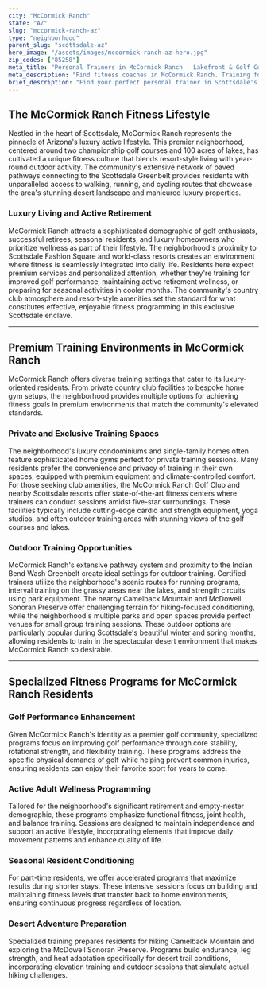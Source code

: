 ```yaml
---
city: "McCormick Ranch"
state: "AZ"
slug: "mccormick-ranch-az"
type: "neighborhood"
parent_slug: "scottsdale-az"
hero_image: "/assets/images/mccormick-ranch-az-hero.jpg"
zip_codes: ["85258"]
meta_title: "Personal Trainers in McCormick Ranch | Lakefront & Golf Community Fitness"
meta_description: "Find fitness coaches in McCormick Ranch. Training focused on golf conditioning, lakefront running trails, and upscale planned community amenities."
brief_description: "Find your perfect personal trainer in Scottsdale's McCormick Ranch neighborhood. Our elite matching service connects you with certified fitness professionals who specialize in luxury lifestyle fitness, golf performance training, and active retirement wellness. Whether you're preparing for Camelback Mountain hikes, seeking resort-style private sessions, or needing seasonal resident programming, we match you with trainers who understand McCormick Ranch's unique active lifestyle. Transform your fitness journey with personalized training at private gyms, country clubs, or your luxury home. Start achieving your Scottsdale fitness goals today with our expert matching service."
---
```

## The McCormick Ranch Fitness Lifestyle

Nestled in the heart of Scottsdale, McCormick Ranch represents the pinnacle of Arizona's luxury active lifestyle. This premier neighborhood, centered around two championship golf courses and 100 acres of lakes, has cultivated a unique fitness culture that blends resort-style living with year-round outdoor activity. The community's extensive network of paved pathways connecting to the Scottsdale Greenbelt provides residents with unparalleled access to walking, running, and cycling routes that showcase the area's stunning desert landscape and manicured luxury properties.

### Luxury Living and Active Retirement
McCormick Ranch attracts a sophisticated demographic of golf enthusiasts, successful retirees, seasonal residents, and luxury homeowners who prioritize wellness as part of their lifestyle. The neighborhood's proximity to Scottsdale Fashion Square and world-class resorts creates an environment where fitness is seamlessly integrated into daily life. Residents here expect premium services and personalized attention, whether they're training for improved golf performance, maintaining active retirement wellness, or preparing for seasonal activities in cooler months. The community's country club atmosphere and resort-style amenities set the standard for what constitutes effective, enjoyable fitness programming in this exclusive Scottsdale enclave.

---

## Premium Training Environments in McCormick Ranch

McCormick Ranch offers diverse training settings that cater to its luxury-oriented residents. From private country club facilities to bespoke home gym setups, the neighborhood provides multiple options for achieving fitness goals in premium environments that match the community's elevated standards.

### Private and Exclusive Training Spaces
The neighborhood's luxury condominiums and single-family homes often feature sophisticated home gyms perfect for private training sessions. Many residents prefer the convenience and privacy of training in their own spaces, equipped with premium equipment and climate-controlled comfort. For those seeking club amenities, the McCormick Ranch Golf Club and nearby Scottsdale resorts offer state-of-the-art fitness centers where trainers can conduct sessions amidst five-star surroundings. These facilities typically include cutting-edge cardio and strength equipment, yoga studios, and often outdoor training areas with stunning views of the golf courses and lakes.

### Outdoor Training Opportunities
McCormick Ranch's extensive pathway system and proximity to the Indian Bend Wash Greenbelt create ideal settings for outdoor training. Certified trainers utilize the neighborhood's scenic routes for running programs, interval training on the grassy areas near the lakes, and strength circuits using park equipment. The nearby Camelback Mountain and McDowell Sonoran Preserve offer challenging terrain for hiking-focused conditioning, while the neighborhood's multiple parks and open spaces provide perfect venues for small group training sessions. These outdoor options are particularly popular during Scottsdale's beautiful winter and spring months, allowing residents to train in the spectacular desert environment that makes McCormick Ranch so desirable.

---

## Specialized Fitness Programs for McCormick Ranch Residents

### Golf Performance Enhancement
Given McCormick Ranch's identity as a premier golf community, specialized programs focus on improving golf performance through core stability, rotational strength, and flexibility training. These programs address the specific physical demands of golf while helping prevent common injuries, ensuring residents can enjoy their favorite sport for years to come.

### Active Adult Wellness Programming
Tailored for the neighborhood's significant retirement and empty-nester demographic, these programs emphasize functional fitness, joint health, and balance training. Sessions are designed to maintain independence and support an active lifestyle, incorporating elements that improve daily movement patterns and enhance quality of life.

### Seasonal Resident Conditioning
For part-time residents, we offer accelerated programs that maximize results during shorter stays. These intensive sessions focus on building and maintaining fitness levels that transfer back to home environments, ensuring continuous progress regardless of location.

### Desert Adventure Preparation
Specialized training prepares residents for hiking Camelback Mountain and exploring the McDowell Sonoran Preserve. Programs build endurance, leg strength, and heat adaptation specifically for desert trail conditions, incorporating elevation training and outdoor sessions that simulate actual hiking challenges.